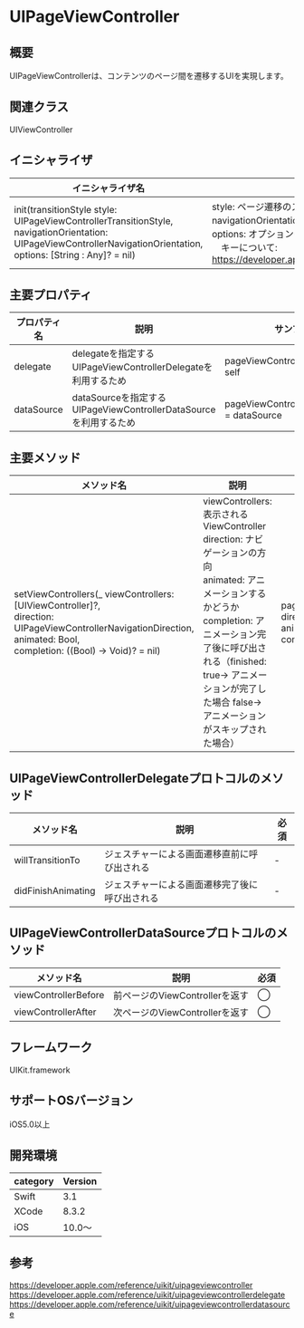 # UIPageViewController

## 概要
UIPageViewControllerは、コンテンツのページ間を遷移するUIを実現します。

## 関連クラス
UIViewController

## イニシャライザ
|イニシャライザ名|説明|サンプル|
|---|---|---|
|init(transitionStyle style: UIPageViewControllerTransitionStyle,<br> navigationOrientation: UIPageViewControllerNavigationOrientation,<br> options: [String : Any]? = nil) | style: ページ遷移のスタイル<br>navigationOrientation: ページ単位のナビゲーションの方向<br>options: オプションの辞書<br>　キーについて: https://developer.apple.com/reference/uikit/uipageviewcontroller/options_keys | pageViewController = UIPageViewController(transitionStyle: .scroll,<br>navigationOrientation: .horizontal,<br>options: [UIPageViewControllerOptionInterPageSpacingKey : 20]) |
 
## 主要プロパティ

|プロパティ名|説明|サンプル|
|---|---|---|
|delegate | delegateを指定する <br>UIPageViewControllerDelegateを利用するため | pageViewController.delegate = self |
|dataSource | dataSourceを指定する <br>UIPageViewControllerDataSourceを利用するため | pageViewController.dataSource = dataSource |

## 主要メソッド

|メソッド名|説明|サンプル|
|---|---|---|
|setViewControllers(_ viewControllers: [UIViewController]?,<br>direction: UIPageViewControllerNavigationDirection,<br>animated: Bool,<br>completion: ((Bool) -> Void)? = nil) | viewControllers: 表示されるViewController<br>direction: ナビゲーションの方向<br>animated: アニメーションするかどうか<br>completion: アニメーション完了後に呼び出される（finished: true-> アニメーションが完了した場合 false-> アニメーションがスキップされた場合） | pageViewController.setViewControllers([startingViewController],<br>direction: .forward,<br>animated: false,<br>completion: {done in}) |

## UIPageViewControllerDelegateプロトコルのメソッド

|メソッド名|説明|必須|
|---|---|---|
|willTransitionTo | ジェスチャーによる画面遷移直前に呼び出される | - |
|didFinishAnimating | ジェスチャーによる画面遷移完了後に呼び出される | - |

## UIPageViewControllerDataSourceプロトコルのメソッド

|メソッド名|説明|必須|
|---|---|---|
|viewControllerBefore | 前ページのViewControllerを返す | ◯ |
|viewControllerAfter | 次ページのViewControllerを返す | ◯ |

## フレームワーク
UIKit.framework

## サポートOSバージョン
iOS5.0以上

## 開発環境
|category | Version| 
|---|---|
| Swift | 3.1 |
| XCode | 8.3.2 |
| iOS | 10.0〜 |

## 参考
https://developer.apple.com/reference/uikit/uipageviewcontroller
https://developer.apple.com/reference/uikit/uipageviewcontrollerdelegate
https://developer.apple.com/reference/uikit/uipageviewcontrollerdatasource
